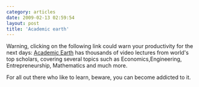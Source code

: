 ```yaml
---
category: articles
date: 2009-02-13 02:59:54
layout: post
title: 'Academic earth'
---
```


<p>Warning, clicking on the following link could warn your productivity for the next days: <a href="http://academicearth.org/">Academic Earth</a> has thousands of video lectures from world's top scholars, covering several topics such as Economics,Engineering, Entrepreneurship, Mathematics and much more.</p>

<p>For all out there who like to learn, beware, you can become addicted to it.</p>
